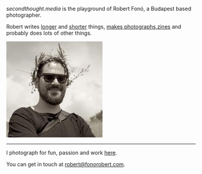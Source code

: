 _secondthought.media_ is the playground of Robert Fonó, a Budapest based photographer.


Robert writes [longer](/journal) and [shorter](/log) things, [makes photographs](/tags/photography),[zines](/projects/zines) and probably does lots of other things.

![](flowercrown.JPG)

---


I photograph for fun, passion and work [here](http://fonorobert.com).

You can get in touch at [robert@fonorobert.com](mailto:robert@fonorobert.com).
